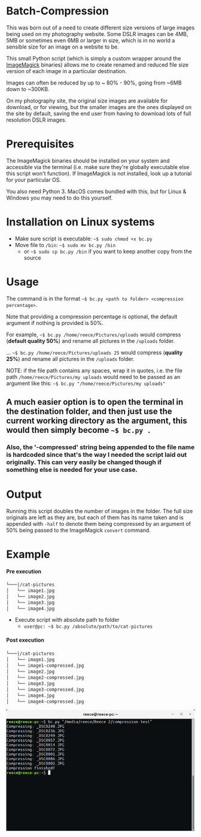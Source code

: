 # Batch-Compression

This was born out of a need to create different size versions of large images being used on my photography website. Some DSLR images can be 4MB, 5MB or sometimes even 6MB or larger in size, which is in no world a sensible size for an image on a website to be.

This small Python script (which is simply a custom wrapper around the [ImageMagick](https://github.com/ImageMagick/ImageMagick) binaries) allows me to create renamed and reduced file size version of each image in a particular destination.

Images can often be reduced by up to ~ 80% - 90%, going from ~6MB down to ~300KB.

On my photography site, the original size images are available for download, or for viewing, but the smaller images are the ones displayed on the site by default, saving the end user from having to download lots of full resolution DSLR images.

# Prerequisites
  The ImageMagick binaries should be installed on your system and accessible via the terminal (i.e. make sure they're globally executable else this script won't function). If ImageMagick is not installed, look up a tutorial for your particular OS.

  You also need Python 3. MacOS comes bundled with this, but for Linux & Windows you may need to do this yourself.


# Installation on Linux systems
  * Make sure script is executable: `~$ sudo chmod +x bc.py`
  * Move file to `/bin`: `~$ sudo mv bc.py /bin`
    * or `~$ sudo cp bc.py /bin` if you want to keep another copy from the source


# Usage
The command is in the format `~$ bc.py <path to folder> <compression percentage>`.

Note that providing a compression percentage is optional, the default argument if nothing is provided is 50%.

For example, `~$ bc.py /home/reece/Pictures/uploads` would compress (**default quality 50%**) and rename all pictures in the `/uploads` folder.

... `~$ bc.py /home/reece/Pictures/uploads 25` would compress (**quality 25%**) and rename all pictures in the `/uploads` folder.


NOTE: if the file path contains any spaces, wrap it in quotes, i.e. the file path `/home/reece/Pictures/my uploads` would need to be passed as an argument like this: `~$ bc.py "/home/reece/Pictures/my uploads"`

## A much easier option is to open the terminal in the destination folder, and then just use the current working directory as the argument, this would then simply become `~$ bc.py .`

### Also, the '-compressed' string being appended to the file name is hardcoded since that's the way I needed the script laid out originally. This can very easily be changed though if something else is needed for your use case.

# Output
Running this script doubles the number of images in the folder. The full size originals are left as they are, but each of them has its name taken and is appended with `-half` to denote them being compressed by an argument of 50% being passed to the ImageMagick `convert` command.

# Example

#### Pre execution

```
└───|/cat-pictures
│   └── image1.jpg
│   └── image2.jpg
│   └── image3.jpg
│   └── image4.jpg
```

* Execute script with absolute path to folder
  * `user@pc: ~$ bc.py /absolute/path/to/cat-pictures`

#### Post execution
```
└───|/cat-pictures
│   └── image1.jpg
│   └── image1-compressed.jpg
│   └── image2.jpg
│   └── image2-compressed.jpg
│   └── image3.jpg
│   └── image3-compressed.jpg
│   └── image4.jpg
│   └── image4-compressed.jpg
```


![Terminal example](res/terminal-example.png)
